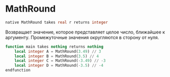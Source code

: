 # MathRound

```sql
native MathRound takes real r returns integer
```

Возвращает значение, которое представляет целое число, ближайшее к аргументу. Промежуточные значения
округляются в сторону от нуля.

```sql
function main takes nothing returns nothing
    local integer A = MathRound(3.49) // 3
    local integer B = MathRound(3.5) // 4
    local integer C = MathRound(-3.49) // -3
    local integer D = MathRound(-3.5) // -4
endfunction
```

